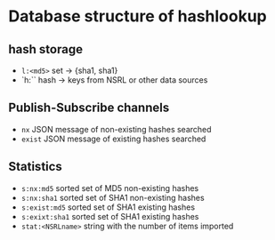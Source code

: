 # Database structure of hashlookup

## hash storage

- `l:<md5>` set -> {sha1, sha1}
- `h:<sha1>`` hash -> keys from NSRL or other data sources

## Publish-Subscribe channels

- `nx` JSON message of non-existing hashes searched
- `exist` JSON message of existing hashes searched

## Statistics

- `s:nx:md5` sorted set of MD5 non-existing hashes
- `s:nx:sha1` sorted set of SHA1 non-existing hashes
- `s:exist:md5` sorted set of SHA1 existing hashes
- `s:exixt:sha1` sorted set of SHA1 existing hashes
- `stat:<NSRLname>` string with the number of items imported
